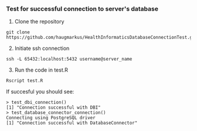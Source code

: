 ### Test for successful connection to server's database

  1. Clone the repository

  ```
  git clone https://github.com/haugmarkus/HealthInformaticsDatabaseConnectionTest.git
  ```

  2. Initiate ssh connection

  ```
  ssh -L 65432:localhost:5432 username@server_name
  ```

  3. Run the code in test.R

  ```
  Rscript test.R
  ```
  If succesful you should see:

  ```
  > test_dbi_connection()
  [1] "Connection successful with DBI"
  > test_database_connector_connection()
  Connecting using PostgreSQL driver
  [1] "Connection successful with DatabaseConnector"
  ```
